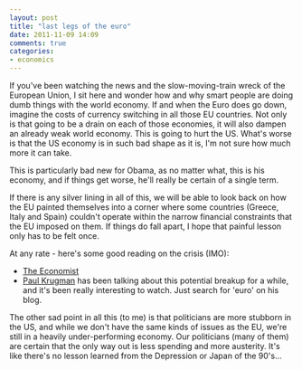 ```yaml
---
layout: post
title: "last legs of the euro"
date: 2011-11-09 14:09
comments: true
categories: 
- economics
---
```


If you've been watching the news and the slow-moving-train wreck of the European Union, I sit here and wonder how and why smart people are doing dumb things with the world economy.  If and when the Euro does go down, imagine the costs of currency switching in all those EU countries.  Not only is that going to be a drain on each of those economies, it will also dampen an already weak world economy. This is going to hurt the US.  What's worse is that the US economy is in such bad shape as it is, I'm not sure how much more it can take.  

This is particularly bad new for Obama, as no matter what, this is his economy, and if things get worse, he'll really be certain of a single term.

If there is any silver lining in all of this, we will be able to look back on how the EU painted themselves into a corner where some countries (Greece, Italy and Spain) couldn't operate within the narrow financial constraints that the EU imposed on them.  If things do fall apart, I hope that painful lesson only has to be felt once.  

At any rate - here's some good reading on the crisis (IMO):

- [The Economist](http://www.economist.com/blogs/freeexchange/2011/11/euro-crisis-5)
- [Paul Krugman](http://krugman.blogs.nytimes.com/2011/08/03/this-mornings-grim-eurothought) has been talking about this potential breakup for a while, and it's been really interesting to watch.  Just search for 'euro' on his blog.

The other sad point in all this (to me) is that politicians are more stubborn in the US, and while we don't have the same kinds of issues as the EU, we're still in a heavily under-performing economy. Our politicians (many of them) are certain that the only way out is less spending and more austerity.  It's like there's no lesson learned from the Depression or Japan of the 90's...  

